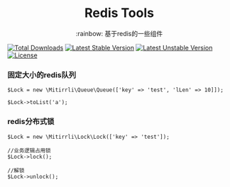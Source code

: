<h1 align="center"> Redis Tools </h1>
<p align="center">:rainbow: 基于redis的一些组件</p>

[![Total Downloads](https://poser.pugx.org/mitirrli/redis-tools/downloads)](https://packagist.org/packages/mitirrli/redis-tools)
[![Latest Stable Version](https://poser.pugx.org/mitirrli/redis-tools/v/stable)](https://packagist.org/packages/mitirrli/redis-tools)
[![Latest Unstable Version](https://poser.pugx.org/mitirrli/redis-tools/v/unstable)](https://packagist.org/packages/mitirrli/redis-tools)
<a href="https://packagist.org/packages/mitirrli/redis-tools"><img src="https://poser.pugx.org/mitirrli/redis-tools/license" alt="License"></a>


### 固定大小的redis队列
```
$Lock = new \Mitirrli\Queue\Queue(['key' => 'test', 'lLen' => 10]]);

$Lock->toList('a');
```

### redis分布式锁
```
$Lock = new \Mitirrli\Lock\Lock(['key' => 'test']);

//业务逻辑占用锁
$Lock->lock();

//解锁
$Lock->unlock();
```
